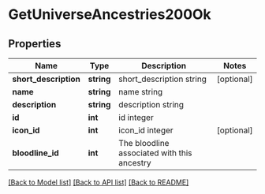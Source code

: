 # GetUniverseAncestries200Ok

## Properties
Name | Type | Description | Notes
------------ | ------------- | ------------- | -------------
**short_description** | **string** | short_description string | [optional] 
**name** | **string** | name string | 
**description** | **string** | description string | 
**id** | **int** | id integer | 
**icon_id** | **int** | icon_id integer | [optional] 
**bloodline_id** | **int** | The bloodline associated with this ancestry | 

[[Back to Model list]](../README.md#documentation-for-models) [[Back to API list]](../README.md#documentation-for-api-endpoints) [[Back to README]](../README.md)


